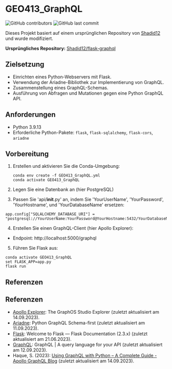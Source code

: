 # GEO413_GraphQL

![GitHub contributors](https://img.shields.io/github/contributors/Shadid12/GEO413_GraphQL)
![GitHub last commit](https://img.shields.io/github/last-commit/Shadid12/GEO413_GraphQL)

Dieses Projekt basiert auf einem ursprünglichen Repository von [Shadid12](https://github.com/Shadid12) und wurde modifiziert.

**Ursprüngliches Repository:** [Shadid12/flask-graphql](https://github.com/Shadid12/flask-graphql)

## Zielsetzung

- Einrichten eines Python-Webservers mit Flask.
- Verwendung der Ariadne-Bibliothek zur Implementierung von GraphQL.
- Zusammenstellung eines GraphQL-Schemas.
- Ausführung von Abfragen und Mutationen gegen eine Python GraphQL API.

## Anforderungen

- Python 3.9.13
- Erforderliche Python-Pakete: `flask`, `flask-sqlalchemy`, `flask-cors`, `ariadne`

## Vorbereitung

1. Erstellen und aktivieren Sie die Conda-Umgebung:

   ```shell
   conda env create -f GEO413_GraphQL.yml
   conda activate GEO413_GraphQL
   ```
2. Legen Sie eine Datenbank an (hier PostgreSQL)
   
4. Passen Sie 'api/__init__.py' an, indem Sie 'YourUserName', 'YourPassword', 'YourHostname', und 'YourDatabaseName' ersetzen:

```
app.config["SQLALCHEMY_DATABASE_URI"] = "postgresql://YourUserName:YourPassword@YourHostname:5432/YourDatabaseName"
```

4. Erstellen Sie einen GraphQL-Client (hier Apollo Explorer):

- Endpoint: http://localhost:5000/graphql

5. Führen Sie Flask aus:
   
```
conda activate GEO413_GraphQL
set FLASK_APP=app.py
flask run
```

## Referenzen ##

## Referenzen

- [Apollo Explorer](https://www.apollographql.com/docs/graphos/explorer/): The GraphOS Studio Explorer (zuletzt aktualisiert am 14.09.2023).
- [Ariadne](https://ariadnegraphql.org/): Python GraphQL Schema-first (zuletzt aktualisiert am 11.09.2023).
- [Flask](https://flask.palletsprojects.com/en/2.3.x/): Welcome to Flask — Flask Documentation (2.3.x) (zuletzt aktualisiert am 21.06.2023).
- [GraphQL](https://graphql.org/): GraphQL | A query language for your API (zuletzt aktualisiert am 12.09.2023).
- Haque, S. (2023): [Using GraphQL with Python – A Complete Guide - Apollo GraphQL Blog](https://www.apollographql.com/blog/graphql/python/complete-api-guide/) (zuletzt aktualisiert am 14.09.2023).




